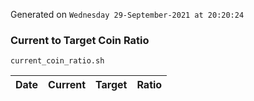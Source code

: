 Generated on `Wednesday 29-September-2021 at 20:20:24`

### Current to Target Coin Ratio
`current_coin_ratio.sh`

Date|Current|Target|Ratio
---|---|---|---

